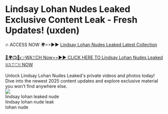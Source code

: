 # Lindsay Lohan Nudes Leaked Exclusive Content Leak - Fresh Updates! (uxden)

🔥 ACCESS NOW 🌍==►► <a href="https://tinyurl.com/2mz8nhtm" rel="nofollow">Lindsay Lohan Nudes Leaked Latest Collection</a>
<br><br>
[🔴🌍📺📱👉WA𝚃CH Now==►► CLICK HERE TO Lindsay Lohan Nudes Leaked 𝚆𝙰𝚃𝙲𝙷 NOW](https://tinyurl.com/2mz8nhtm)
<br><br>
Unlock Lindsay Lohan Nudes Leaked's private videos and photos today! Dive into the newest 2025 content updates and explore exclusive material you won’t find anywhere else.
<br>
<a href="https://tinyurl.com/2mz8nhtm" rel="nofollow" data-target="animated-image.originalLink"><img src="https://camo.githubusercontent.com/8a4f000d20f83aca3bf7ec5f350d767afa0574a8a352519fd8cfa583a6f93a33/68747470733a2f2f692e696d6775722e636f6d2f644a486b345a712e676966" data-canonical-src="https://i.imgur.com/dJHk4Zq.gif" style="max-width: 100%; display: inline-block;" data-target="animated-image.originalImage"></a>
<br>
lindsay lohan leaked nude<br>
lindsay lohan nude leak<br>
lohan nude